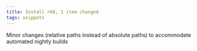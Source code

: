 ```yaml
---
title: Install r68, 1 item changed
tags: snippets
---
```


Minor changes (relative paths instead of absolute paths) to accommodate automated nightly builds
